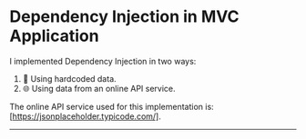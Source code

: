 # Dependency Injection in MVC Application

I implemented Dependency Injection in two ways:

1. 💾 Using hardcoded data.
2. 🌐 Using data from an online API service.

The online API service used for this implementation is: [https://jsonplaceholder.typicode.com/].

---



